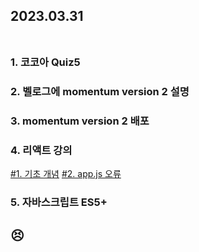 ## 2023.03.31<br/><br/>

### 1. 코코아 Quiz5
### 2. 벨로그에 momentum version 2 설명
### 3. momentum version 2 배포
### 4. 리액트 강의
[#1. 기초 개념](https://velog.io/@jiyoon2/React)
[#2. app.js 오류](https://velog.io/@jiyoon2/2.-%EB%A6%AC%EC%95%A1%ED%8A%B8)
### 5. 자바스크립트 ES5+




## 😣
